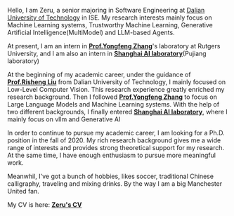 Hello, I am Zeru, a senior majoring in Software Engineering at [Dalian University of Technology](https://www.dlut.edu.cn/) in ISE. My research interests mainly focus on Machine Learning systems, Trustworthy Machine Learning, Generative Artificial Intelligence(MultiModel) and LLM-based Agents.

At present, I am an intern in [**Prof.Yongfeng Zhang**](https://yongfeng.me/)'s laboratory at Rutgers University, and I am also an intern in [**Shanghai AI laboratory**](https://www.shlab.org.cn/)(Pujiang laboratory)

At the beginning of my academic career, under the guidance of [**Prof.Risheng Liu**](https://rsliu.tech/) from Dalian University of Technology, I mainly focused on Low-Level Computer Vision. This research experience greatly enriched my research background. Then I followed [**Prof.Yongfeng Zhang**](https://yongfeng.me/) to focus on Large Language Models and Machine Learning systems. With the help of two different backgrounds, I finally entered [**Shanghai AI laboratory**](https://www.shlab.org.cn/), where I mainly focus on vllm and Generative AI

In order to continue to pursue my academic career, I am looking for a Ph.D. position in the fall of 2020. My rich research background gives me a wide range of interests and provides strong theoretical support for my research. At the same time, I have enough enthusiasm to pursue more meaningful work.

Meanwhil, I've got a bunch of hobbies, likes soccer, traditional Chinese calligraphy, traveling and mixing drinks. By the way I am a big Manchester United fan.  

My CV is here: [**Zeru's CV**](./_pages/includes/file/resume.pdf)
